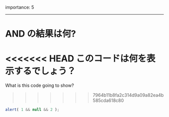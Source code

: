 importance: 5

---

# AND の結果は何?

<<<<<<< HEAD
このコードは何を表示するでしょう？
=======
What is this code going to show?
>>>>>>> 7964b11b8fa2c314d9a09a82ea4b585cda618c80

```js
alert( 1 && null && 2 );
```
